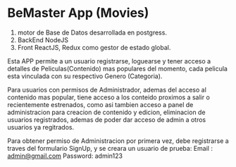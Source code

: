 # BeMaster App (Movies)
1) motor de Base de Datos desarrollada en postgress.
2) BackEnd NodeJS
3) Front ReactJS, Redux como gestor de estado global.

Esta APP permite a un usuario registrarse, loguearse y tener acceso a detalles de Peliculas(Contenido) mas populares del momento, cada pelicula esta vinculada con su respectivo Genero (Categoria).

Para usuarios con permisos de Administrador, ademas del acceso al contenido mas popular, tiene acceso a los conteido proximos a salir o recientemente estrenados, como asi tambien acceso a panel de administracion para creacion de contenido y edicion, eliminacion de usuarios registrados, ademas de poder dar acceso de admin a otros usuarios ya regitrados.

Para obtener permiso de Administracion por primera vez, debe registrarse a traves del formulario SignUp, y se creara un usuario de prueba: 
  Email : admin@gmail.com 
  Password: admin123 
  




